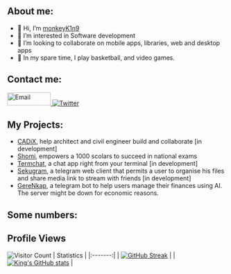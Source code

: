 ## About me:
- 👋 Hi, I’m <a href="https://github.com/monkeyK1n9">monkeyK1n9</a>
- 👀 I’m interested in Software development
- 💞️ I’m looking to collaborate on mobile apps, libraries, web and desktop apps
- 🏀 In my spare time, I play basketball, and video games.

## Contact me:
<a href="mailto:mkeyk1n9@gmail.com">
  <img
    width="100"
    height="30"
    alt="Email"
    src="https://cdn.icon-icons.com/icons2/2530/PNG/512/gmail_button_icon_151848.png"
  />
</a>
<a href="https://twitter.com/monkey_K1n9">
  <img
    alt="Twitter"
    src="https://img.shields.io/badge/Twitter-1DA1F2?logo=twitter&logoColor=white&style=for-the-badge"
  />
</a>

## My Projects:
- <a href="https://cadix.vercel.app" target="_blank">CADiX</a>, help architect and civil engineer build and collaborate  [in development]<br>
- <a href="https://bit.ly/shomiApp" target="_blank">Shomi</a>, empowers a 1000 scolars to succeed in national exams<br>
- <a href="https://github.com/monkeyK1n9/Termchat" target="_blank">Termchat</a>, a chat app right from your terminal [in development] <br>
- <a href="https://github.com/monkeyK1n9/sekugram" target="_blank">Sekugram</a>, a telegram web client that permits a user to organise his files and share media link to stream with friends [in development]
- <a href="https://t.me/GereNkap" target="_blank">GereNkap</a>, a telegram bot to help users manage their finances using AI. The server might be down for economic reasons.<br>

## Some numbers:
## Profile Views
![Visitor Count](https://profile-counter.glitch.me/{monkeyK1n9}/count.svg)
| Statistics |
|:-------:|
| [![GitHub Streak](https://streak-stats.demolab.com?user=monkeyK1n9&theme=algolia&mode=weekly&card_width=550)](https://git.io/streak-stats) |
| [![King's GitHub stats](https://github-readme-stats.vercel.app/api/top-langs?username=monkeyK1n9&hide=c&theme=algolia&show_icons=true&card_width=550)](https://github.com/monkeyK1n9) |


<!---
monkeyK1n9/monkeyK1n9 is a ✨ special ✨ repository because its `README.md` (this file) appears on your GitHub profile.
You can click the Preview link to take a look at your changes.
--->
